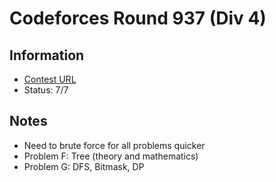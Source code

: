 # Codeforces Round 937 (Div 4)

## Information

- [Contest URL](https://codeforces.com/contest/1950)
- Status: 7/7

## Notes

- Need to brute force for all problems quicker
- Problem F: Tree (theory and mathematics)
- Problem G: DFS, Bitmask, DP